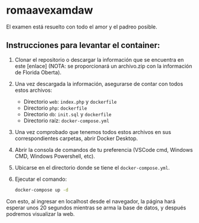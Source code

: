 # romaavexamdaw

El examen está resuelto con todo el amor y el padreo posible.

## Instrucciones para levantar el container:

1. Clonar el repositorio o descargar la información que se encuentra en este [enlace]
   (NOTA: se proporcionará un archivo.zip con la información de Florida Oberta).

2. Una vez descargada la información, asegurarse de contar con todos estos archivos:
   - Directorio `web`: `index.php` y `dockerfile`
   - Directorio `php`: `dockerfile`
   - Directorio `db`: `init.sql` y `dockerfile`
   - Directorio raíz: `docker-compose.yml`

3. Una vez comprobado que tenemos todos estos archivos en sus correspondientes carpetas, abrir Docker Desktop.

4. Abrir la consola de comandos de tu preferencia (VSCode cmd, Windows CMD, Windows Powershell, etc).

5. Ubicarse en el directorio donde se tiene el `docker-compose.yml`.

6. Ejecutar el comando:
   ```bash
   docker-compose up -d

Con esto, al ingresar en localhost desde el navegador, la página hará esperar unos 20 segundos mientras se arma la base de datos, y después podremos visualizar la web.
